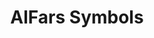 ---
title: AlFars Symbols
family: AlFars Symbols
urdu: الفارس علامات
styles: ['Regular 400']
size: 38
link:
---